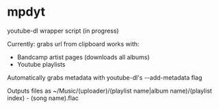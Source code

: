 # mpdyt
youtube-dl wrapper script (in progress)

Currently:
 grabs url from clipboard
 works with:
  - Bandcamp artist pages (downloads all albums)
  - Youtube playlists

Automatically grabs metadata with youtube-dl's --add-metadata flag

Outputs files as ~/Music/(uploader)/(playlist name|album name)/(playlist index) - (song name).flac
